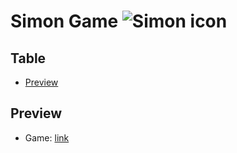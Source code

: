 # Simon Game ![Simon icon](favicon.ico)

## Table

- [Preview](#preview) 

## Preview

- Game: [link](https://nyyu.github.io/simonGame/)
